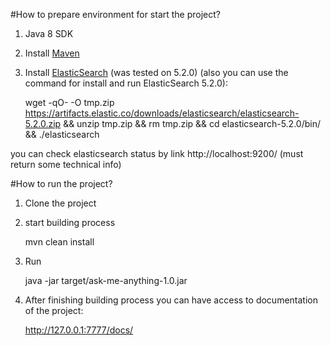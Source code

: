 #How to prepare environment for start the project?
1. Java 8 SDK
2. Install [Maven](https://maven.apache.org/)
3. Install [ElasticSearch](https://www.elastic.co/downloads/elasticsearch) (was tested on 5.2.0)
 (also you can use the command for install and run ElasticSearch 5.2.0):

    wget -qO- -O tmp.zip https://artifacts.elastic.co/downloads/elasticsearch/elasticsearch-5.2.0.zip && unzip tmp.zip && rm tmp.zip && cd elasticsearch-5.2.0/bin/ && ./elasticsearch

you can check elasticsearch status by link http://localhost:9200/ (must return some technical info)

#How to run the project?
1. Clone the project
2. start building process

    mvn clean install

3. Run

    java -jar target/ask-me-anything-1.0.jar

4. After finishing building process you can have access to documentation of the project:

    http://127.0.0.1:7777/docs/
